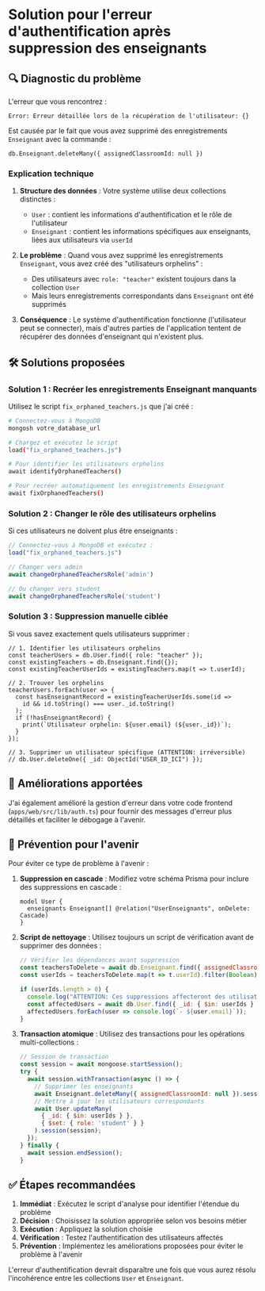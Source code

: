 # Solution pour l'erreur d'authentification après suppression des enseignants

## 🔍 Diagnostic du problème

L'erreur que vous rencontrez :
```
Error: Erreur détaillée lors de la récupération de l'utilisateur: {}
```

Est causée par le fait que vous avez supprimé des enregistrements `Enseignant` avec la commande :
```mongodb
db.Enseignant.deleteMany({ assignedClassroomId: null })
```

### Explication technique

1. **Structure des données** : Votre système utilise deux collections distinctes :
   - `User` : contient les informations d'authentification et le rôle de l'utilisateur
   - `Enseignant` : contient les informations spécifiques aux enseignants, liées aux utilisateurs via `userId`

2. **Le problème** : Quand vous avez supprimé les enregistrements `Enseignant`, vous avez créé des "utilisateurs orphelins" :
   - Des utilisateurs avec `role: "teacher"` existent toujours dans la collection `User`
   - Mais leurs enregistrements correspondants dans `Enseignant` ont été supprimés

3. **Conséquence** : Le système d'authentification fonctionne (l'utilisateur peut se connecter), mais d'autres parties de l'application tentent de récupérer des données d'enseignant qui n'existent plus.

## 🛠️ Solutions proposées

### Solution 1 : Recréer les enregistrements Enseignant manquants

Utilisez le script `fix_orphaned_teachers.js` que j'ai créé :

```bash
# Connectez-vous à MongoDB
mongosh votre_database_url

# Chargez et exécutez le script
load("fix_orphaned_teachers.js")

# Pour identifier les utilisateurs orphelins
await identifyOrphanedTeachers()

# Pour recréer automatiquement les enregistrements Enseignant
await fixOrphanedTeachers()
```

### Solution 2 : Changer le rôle des utilisateurs orphelins

Si ces utilisateurs ne doivent plus être enseignants :

```javascript
// Connectez-vous à MongoDB et exécutez :
load("fix_orphaned_teachers.js")

// Changer vers admin
await changeOrphanedTeachersRole('admin')

// Ou changer vers student
await changeOrphanedTeachersRole('student')
```

### Solution 3 : Suppression manuelle ciblée

Si vous savez exactement quels utilisateurs supprimer :

```mongodb
// 1. Identifier les utilisateurs orphelins
const teacherUsers = db.User.find({ role: "teacher" });
const existingTeachers = db.Enseignant.find({});
const existingTeacherUserIds = existingTeachers.map(t => t.userId);

// 2. Trouver les orphelins
teacherUsers.forEach(user => {
  const hasEnseignantRecord = existingTeacherUserIds.some(id => 
    id && id.toString() === user._id.toString()
  );
  if (!hasEnseignantRecord) {
    print(`Utilisateur orphelin: ${user.email} (${user._id})`);
  }
});

// 3. Supprimer un utilisateur spécifique (ATTENTION: irréversible)
// db.User.deleteOne({ _id: ObjectId("USER_ID_ICI") });
```

## 🔧 Améliorations apportées

J'ai également amélioré la gestion d'erreur dans votre code frontend (`apps/web/src/lib/auth.ts`) pour fournir des messages d'erreur plus détaillés et faciliter le débogage à l'avenir.

## 🚨 Prévention pour l'avenir

Pour éviter ce type de problème à l'avenir :

1. **Suppression en cascade** : Modifiez votre schéma Prisma pour inclure des suppressions en cascade :
   ```prisma
   model User {
     enseignants Enseignant[] @relation("UserEnseignants", onDelete: Cascade)
   }
   ```

2. **Script de nettoyage** : Utilisez toujours un script de vérification avant de supprimer des données :
   ```javascript
   // Vérifier les dépendances avant suppression
   const teachersToDelete = await db.Enseignant.find({ assignedClassroomId: null });
   const userIds = teachersToDelete.map(t => t.userId).filter(Boolean);
   
   if (userIds.length > 0) {
     console.log("ATTENTION: Ces suppressions affecteront des utilisateurs:");
     const affectedUsers = await db.User.find({ _id: { $in: userIds } });
     affectedUsers.forEach(user => console.log(`- ${user.email}`));
   }
   ```

3. **Transaction atomique** : Utilisez des transactions pour les opérations multi-collections :
   ```javascript
   // Session de transaction
   const session = await mongoose.startSession();
   try {
     await session.withTransaction(async () => {
       // Supprimer les enseignants
       await Enseignant.deleteMany({ assignedClassroomId: null }).session(session);
       // Mettre à jour les utilisateurs correspondants
       await User.updateMany(
         { _id: { $in: userIds } },
         { $set: { role: 'student' } }
       ).session(session);
     });
   } finally {
     await session.endSession();
   }
   ```

## ✅ Étapes recommandées

1. **Immédiat** : Exécutez le script d'analyse pour identifier l'étendue du problème
2. **Décision** : Choisissez la solution appropriée selon vos besoins métier
3. **Exécution** : Appliquez la solution choisie
4. **Vérification** : Testez l'authentification des utilisateurs affectés
5. **Prévention** : Implémentez les améliorations proposées pour éviter le problème à l'avenir

L'erreur d'authentification devrait disparaître une fois que vous aurez résolu l'incohérence entre les collections `User` et `Enseignant`.